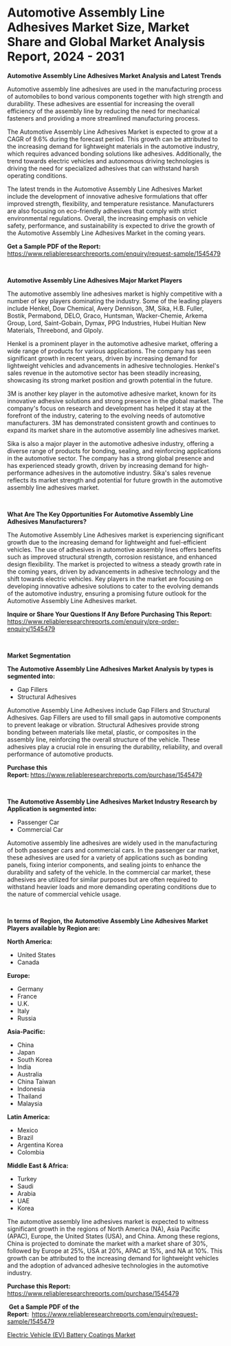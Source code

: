 <p><h1>Automotive Assembly Line Adhesives Market Size, Market Share and Global Market Analysis Report, 2024 - 2031</h1></p><p><strong>Automotive Assembly Line Adhesives Market Analysis and Latest Trends</strong></p>
<p><p>Automotive assembly line adhesives are used in the manufacturing process of automobiles to bond various components together with high strength and durability. These adhesives are essential for increasing the overall efficiency of the assembly line by reducing the need for mechanical fasteners and providing a more streamlined manufacturing process.</p><p>The Automotive Assembly Line Adhesives Market is expected to grow at a CAGR of 9.6% during the forecast period. This growth can be attributed to the increasing demand for lightweight materials in the automotive industry, which requires advanced bonding solutions like adhesives. Additionally, the trend towards electric vehicles and autonomous driving technologies is driving the need for specialized adhesives that can withstand harsh operating conditions.</p><p>The latest trends in the Automotive Assembly Line Adhesives Market include the development of innovative adhesive formulations that offer improved strength, flexibility, and temperature resistance. Manufacturers are also focusing on eco-friendly adhesives that comply with strict environmental regulations. Overall, the increasing emphasis on vehicle safety, performance, and sustainability is expected to drive the growth of the Automotive Assembly Line Adhesives Market in the coming years.</p></p>
<p><strong>Get a Sample PDF of the Report:&nbsp;</strong> <a href="https://www.reliableresearchreports.com/enquiry/request-sample/1545479">https://www.reliableresearchreports.com/enquiry/request-sample/1545479</a></p>
<p>&nbsp;</p>
<p><strong>Automotive Assembly Line Adhesives Major Market Players</strong></p>
<p><p>The automotive assembly line adhesives market is highly competitive with a number of key players dominating the industry. Some of the leading players include Henkel, Dow Chemical, Avery Dennison, 3M, Sika, H.B. Fuller, Bostik, Permabond, DELO, Graco, Huntsman, Wacker-Chemie, Arkema Group, Lord, Saint-Gobain, Dymax, PPG Industries, Hubei Huitian New Materials, Threebond, and Glpoly.</p><p>Henkel is a prominent player in the automotive adhesive market, offering a wide range of products for various applications. The company has seen significant growth in recent years, driven by increasing demand for lightweight vehicles and advancements in adhesive technologies. Henkel's sales revenue in the automotive sector has been steadily increasing, showcasing its strong market position and growth potential in the future.</p><p>3M is another key player in the automotive adhesive market, known for its innovative adhesive solutions and strong presence in the global market. The company's focus on research and development has helped it stay at the forefront of the industry, catering to the evolving needs of automotive manufacturers. 3M has demonstrated consistent growth and continues to expand its market share in the automotive assembly line adhesives market.</p><p>Sika is also a major player in the automotive adhesive industry, offering a diverse range of products for bonding, sealing, and reinforcing applications in the automotive sector. The company has a strong global presence and has experienced steady growth, driven by increasing demand for high-performance adhesives in the automotive industry. Sika's sales revenue reflects its market strength and potential for future growth in the automotive assembly line adhesives market.</p></p>
<p>&nbsp;</p>
<p><strong>What Are The Key Opportunities For Automotive Assembly Line Adhesives Manufacturers?</strong></p>
<p><p>The Automotive Assembly Line Adhesives market is experiencing significant growth due to the increasing demand for lightweight and fuel-efficient vehicles. The use of adhesives in automotive assembly lines offers benefits such as improved structural strength, corrosion resistance, and enhanced design flexibility. The market is projected to witness a steady growth rate in the coming years, driven by advancements in adhesive technology and the shift towards electric vehicles. Key players in the market are focusing on developing innovative adhesive solutions to cater to the evolving demands of the automotive industry, ensuring a promising future outlook for the Automotive Assembly Line Adhesives market.</p></p>
<p><strong>Inquire or Share Your Questions If Any Before Purchasing This Report:</strong> <a href="https://www.reliableresearchreports.com/enquiry/pre-order-enquiry/1545479">https://www.reliableresearchreports.com/enquiry/pre-order-enquiry/1545479</a></p>
<p>&nbsp;</p>
<p><strong>Market Segmentation</strong></p>
<p><strong>The Automotive Assembly Line Adhesives Market Analysis by types is segmented into:</strong></p>
<p><ul><li>Gap Fillers</li><li>Structural Adhesives</li></ul></p>
<p><p>Automotive Assembly Line Adhesives include Gap Fillers and Structural Adhesives. Gap Fillers are used to fill small gaps in automotive components to prevent leakage or vibration. Structural Adhesives provide strong bonding between materials like metal, plastic, or composites in the assembly line, reinforcing the overall structure of the vehicle. These adhesives play a crucial role in ensuring the durability, reliability, and overall performance of automotive products.</p></p>
<p><strong>Purchase this Report:&nbsp;</strong><a href="https://www.reliableresearchreports.com/purchase/1545479">https://www.reliableresearchreports.com/purchase/1545479</a></p>
<p>&nbsp;</p>
<p><strong>The Automotive Assembly Line Adhesives Market Industry Research by Application is segmented into:</strong></p>
<p><ul><li>Passenger Car</li><li>Commercial Car</li></ul></p>
<p><p>Automotive assembly line adhesives are widely used in the manufacturing of both passenger cars and commercial cars. In the passenger car market, these adhesives are used for a variety of applications such as bonding panels, fixing interior components, and sealing joints to enhance the durability and safety of the vehicle. In the commercial car market, these adhesives are utilized for similar purposes but are often required to withstand heavier loads and more demanding operating conditions due to the nature of commercial vehicle usage.</p></p>
<p>&nbsp;</p>
<p><strong>In terms of Region, the Automotive Assembly Line Adhesives Market Players available by Region are:</strong></p>
<p>
    <p> <strong> North America: </strong>
        <ul>
            <li>United States</li>
            <li>Canada</li>
        </ul>
        </p> 
    <p> <strong> Europe: </strong>
        <ul>
            <li>Germany</li>
            <li>France</li>
            <li>U.K.</li>
            <li>Italy</li>
            <li>Russia</li>
        </ul>
        </p> 
    <p> <strong> Asia-Pacific: </strong>
        <ul>
            <li>China</li>
            <li>Japan</li>
            <li>South Korea</li>
            <li>India</li>
            <li>Australia</li>
            <li>China Taiwan</li>
            <li>Indonesia</li>
            <li>Thailand</li>
            <li>Malaysia</li>
        </ul>
        </p> 
    <p> <strong> Latin America: </strong>
        <ul>
            <li>Mexico</li>
            <li>Brazil</li>
            <li>Argentina Korea</li>
            <li>Colombia</li>
        </ul>
        </p> 
    <p> <strong> Middle East & Africa: </strong>
        <ul>
            <li>Turkey</li>
            <li>Saudi</li>
            <li>Arabia</li>
            <li>UAE</li>
            <li>Korea</li>
        </ul>
    </p>
    </p>
<p><p>The automotive assembly line adhesives market is expected to witness significant growth in the regions of North America (NA), Asia Pacific (APAC), Europe, the United States (USA), and China. Among these regions, China is projected to dominate the market with a market share of 30%, followed by Europe at 25%, USA at 20%, APAC at 15%, and NA at 10%. This growth can be attributed to the increasing demand for lightweight vehicles and the adoption of advanced adhesive technologies in the automotive industry.</p></p>
<p><strong>Purchase this Report: </strong><a href="https://www.reliableresearchreports.com/purchase/1545479">https://www.reliableresearchreports.com/purchase/1545479</a></p>
<p>&nbsp;<strong>Get a Sample PDF of the Report:&nbsp;&nbsp;</strong><a href="https://www.reliableresearchreports.com/enquiry/request-sample/1545479">https://www.reliableresearchreports.com/enquiry/request-sample/1545479</a></p>
<p><strong></strong></p>
<p><p><a href="https://github.com/nicholepatriciadoylenwnrjr0/Market-Research-Report-List-1/blob/main/electric-vehicle-ev-battery-coatings-market.md">Electric Vehicle (EV) Battery Coatings Market</a></p></p>